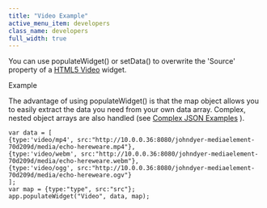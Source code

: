```yaml
---
title: "Video Example"
active_menu_item: developers
class_name: developers
full_width: true
---
```



You can use populateWidget() or setData() to overwrite the 'Source' property of a [HTML5 Video](../../../../widget-properties-events/advanced/html5-video.htm) widget.

Example

The advantage of using populateWidget() is that the map object allows you to easily extract the data you need from your own data array. Complex, nested object arrays are also handled (see [Complex JSON Examples](complex_json_example.htm) ).

    var data = [
    {type:'video/mp4', src:"http://10.0.0.36:8080/johndyer-mediaelement-70d209d/media/echo-hereweare.mp4"},
    {type:'video/webm', src:"http://10.0.0.36:8080/johndyer-mediaelement-70d209d/media/echo-hereweare.webm"},
    {type:'video/ogg', src:"http://10.0.0.36:8080/johndyer-mediaelement-70d209d/media/echo-hereweare.ogv"}
    ];
    var map = {type:"type", src:"src"};
    app.populateWidget("Video", data, map);
   


